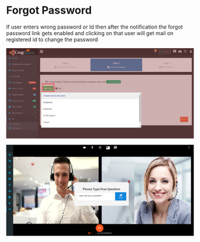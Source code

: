 # Forgot Password

If user enters wrong password or Id then after the notification the forgot password link gets enabled and clicking on that user will get mail on registered id to change the password

![](../.gitbook/assets/image%20%28157%29.png)

![](../.gitbook/assets/image%20%28168%29.png)






